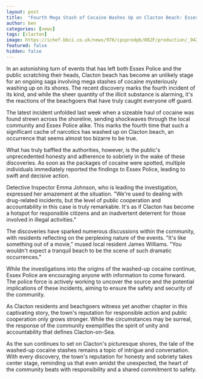 ```yaml
---
layout: post
title:  "Fourth Mega Stash of Cocaine Washes Up on Clacton Beach: Essex Police Equally Baffled by Public Honesty and Sobriety"
author: ben
categories: [news]
tags: [clacton]
image: https://ichef.bbci.co.uk/news/976/cpsprodpb/082F/production/_94259020_mediaitem94259019.jpg
featured: false
hidden: false
---
```


In an astonishing turn of events that has left both Essex Police and the public scratching their heads, Clacton beach has become an unlikely stage for an ongoing saga involving mega stashes of cocaine mysteriously washing up on its shores. The recent discovery marks the fourth incident of its kind, and while the sheer quantity of the illicit substance is alarming, it's the reactions of the beachgoers that have truly caught everyone off guard.

The latest incident unfolded last week when a sizeable haul of cocaine was found strewn across the shoreline, sending shockwaves through the local community and Essex Police alike. This marks the fourth time that such a significant cache of narcotics has washed up on Clacton beach, an occurrence that seems almost too bizarre to be true.

What has truly baffled the authorities, however, is the public's unprecedented honesty and adherence to sobriety in the wake of these discoveries. As soon as the packages of cocaine were spotted, multiple individuals immediately reported the findings to Essex Police, leading to swift and decisive action.

Detective Inspector Emma Johnson, who is leading the investigation, expressed her amazement at the situation. "We're used to dealing with drug-related incidents, but the level of public cooperation and accountability in this case is truly remarkable. It's as if Clacton has become a hotspot for responsible citizens and an inadvertent deterrent for those involved in illegal activities."

The discoveries have sparked numerous discussions within the community, with residents reflecting on the perplexing nature of the events. "It's like something out of a movie," mused local resident James Williams. "You wouldn't expect a tranquil beach to be the scene of such dramatic occurrences."

While the investigations into the origins of the washed-up cocaine continue, Essex Police are encouraging anyone with information to come forward. The police force is actively working to uncover the source and the potential implications of these incidents, aiming to ensure the safety and security of the community.

As Clacton residents and beachgoers witness yet another chapter in this captivating story, the town's reputation for responsible action and public cooperation only grows stronger. While the circumstances may be surreal, the response of the community exemplifies the spirit of unity and accountability that defines Clacton-on-Sea.

As the sun continues to set on Clacton's picturesque shores, the tale of the washed-up cocaine stashes remains a topic of intrigue and conversation. With every discovery, the town's reputation for honesty and sobriety takes center stage, reminding us that even amidst the unexpected, the heart of the community beats with responsibility and a shared commitment to safety.

